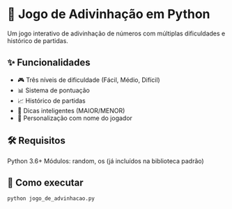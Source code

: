 # 🎯 Jogo de Adivinhação em Python

Um jogo interativo de adivinhação de números com múltiplas dificuldades e histórico de partidas.

## ✨ Funcionalidades

- 🎮 Três níveis de dificuldade (Fácil, Médio, Difícil)
- 📊 Sistema de pontuação
- 📈 Histórico de partidas
- 🎯 Dicas inteligentes (MAIOR/MENOR)
- 👤 Personalização com nome do jogador

## 🛠️ Requisitos
Python 3.6+
Módulos: random, os (já incluídos na biblioteca padrão)

## 🚀 Como executar

```bash
python jogo_de_advinhacao.py

